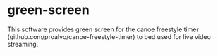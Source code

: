 # green-screen
This software provides green screen for the canoe freestyle timer (github.com/proalvo/canoe-freestyle-timer) to bed used for live video streaming.
